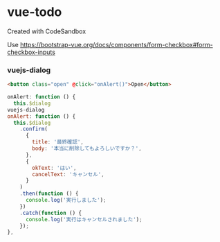 # vue-todo

Created with CodeSandbox

Use
https://bootstrap-vue.org/docs/components/form-checkbox#form-checkbox-inputs

### vuejs-dialog

```html
<button class="open" @click="onAlert()">Open</button>
```

```js
onAlert: function () {
  this.$dialog
vuejs-dialog
onAlert: function () {
  this.$dialog
    .confirm(
      {
        title: '最終確認',
        body: '本当に削除してもよろしいですか？',
      },
      {
        okText: 'はい',
        cancelText: 'キャンセル',
      }
    )
    .then(function () {
      console.log('実行しました');
    })
    .catch(function () {
      console.log('実行はキャンセルされました');
    });
},
```
